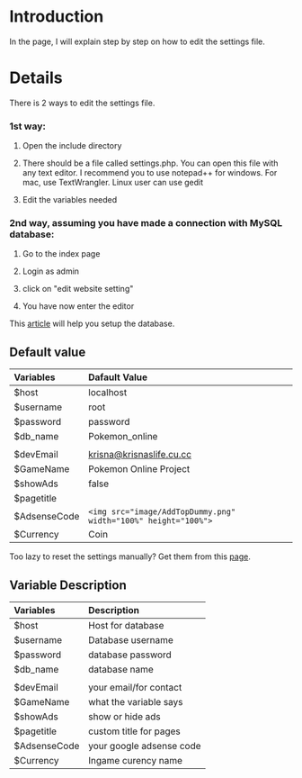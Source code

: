 # Introduction #

In the page, I will explain step by step on how to edit the settings file.


# Details #

There is 2 ways to edit the settings file.

### 1st way: ###

1. Open the include directory

2. There should be a file called settings.php. You can open this file with any text editor. I recommend you to use notepad++ for windows. For mac, use TextWrangler. Linux user can use gedit

3. Edit the variables needed

### 2nd way, assuming you have made a connection with MySQL database: ###

1. Go to the index page

2. Login as admin

3. click on "edit website setting"

4. You have now enter the editor

This [article](https://code.google.com/p/pokemon-online-project/wiki/DatabaseSetup) will help you setup the database.


## Default value ##

| **Variables** | **Dafault Value** |
|:--------------|:------------------|
| $host         | localhost         |
| $username     | root              |
| $password     | password          |
| $db\_name     | Pokemon\_online   |
|               |                   |
| $devEmail     | krisna@krisnaslife.cu.cc |
| $GameName     | Pokemon Online Project |
| $showAds      | false             |
| $pagetitle    |                   |
| $AdsenseCode  | `<img src="image/AddTopDummy.png" width="100%" height="100%">` |
| $Currency     | Coin              |

Too lazy to reset the settings manually? Get them from this [page](https://code.google.com/p/pokemon-online-project/source/browse/include/settings.php).


## Variable Description ##

| **Variables** | **Description** |
|:--------------|:----------------|
| $host         | Host for database |
| $username     | Database username |
| $password     | database password |
| $db\_name     | database name   |
|               |                 |
| $devEmail     | your email/for contact |
| $GameName     | what the variable says |
| $showAds      | show or hide ads |
| $pagetitle    | custom title for pages |
| $AdsenseCode  | your google adsense code |
| $Currency     | Ingame curency name |